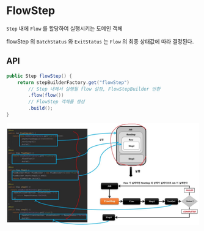 # FlowStep

`Step` 내에 `Flow` 를 할당하여 실행시키는 도메인 객체

flowStep 의 `BatchStatus` 와 `ExitStatus` 는 `Flow` 의 최종 상태값에 따라 결정된다.

## API

```java
public Step flowStep() {
    return stepBuilderFactory.get("flowStep")
        // Step 내에서 실행될 flow 설정, FlowStepBuilder 반환
        .flow(flow())
        // FlowStep 객체를 생성
        .build();
}
```

![flowstep](./imgs/flowstep.jpg)